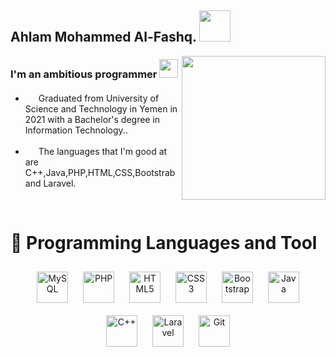 <h2> Ahlam Mohammed Al-Fashq. <img src="https://media.giphy.com/media/mGcNjsfWAjY5AEZNw6/giphy.gif" width="50"></h2> 
   <img align='right' src="https://media.giphy.com/media/YPQ62IX4xd60xJDaBu/giphy.gif" width="230">
 <h3 align="left">I'm an ambitious programmer <img src="https://media.giphy.com/media/irv7qwknRUyWYqtMJL/giphy.gif" width="30">  </h3>  
    




- <img src="https://media.giphy.com/media/ihZH2vOfn02gs9i1U9/giphy.gif" width="17">    Graduated from University of Science and Technology in Yemen in 2021 with a Bachelor's degree in Information Technology..  
  

- <img src="https://media.giphy.com/media/ihZH2vOfn02gs9i1U9/giphy.gif" width="17">   The languages that I'm good at are C++,Java,PHP,HTML,CSS,Bootstrab and Laravel.

   
<br/>  



# 💜 Programming Languages and Tool
<div align="center">  
<img style="margin: 10px" src="https://profilinator.rishav.dev/skills-assets/mysql-original-wordmark.svg" alt="MySQL" height="50" />  
<img style="margin: 10px" src="https://profilinator.rishav.dev/skills-assets/php-original.svg" alt="PHP" height="50" />  
<img style="margin: 10px" src="https://profilinator.rishav.dev/skills-assets/html5-original-wordmark.svg" alt="HTML5" height="50" />  
<img style="margin: 10px" src="https://profilinator.rishav.dev/skills-assets/css3-original-wordmark.svg" alt="CSS3" height="50" />
  <img style="margin: 10px" src="https://profilinator.rishav.dev/skills-assets/bootstrap-plain.svg" alt="Bootstrap"  height="50" />  
<img style="margin: 10px" src="https://profilinator.rishav.dev/skills-assets/java-original-wordmark.svg" alt="Java" height="50" />    
<img style="margin: 10px" src="https://profilinator.rishav.dev/skills-assets/cplusplus-original.svg" alt="C++" height="50" /> 
<img style="margin: 10px"  src="https://profilinator.rishav.dev/skills-assets/laravel-plain-wordmark.svg" alt="Laravel"  height="50" />  
  <img style="margin: 10px" src="https://profilinator.rishav.dev/skills-assets/git-scm-icon.svg" alt="Git" height="50" />
</div>
<br />
